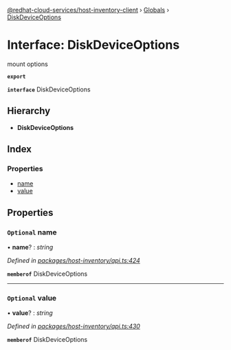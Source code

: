 [@redhat-cloud-services/host-inventory-client](../README.md) › [Globals](../globals.md) › [DiskDeviceOptions](diskdeviceoptions.md)

# Interface: DiskDeviceOptions

mount options

**`export`** 

**`interface`** DiskDeviceOptions

## Hierarchy

* **DiskDeviceOptions**

## Index

### Properties

* [name](diskdeviceoptions.md#optional-name)
* [value](diskdeviceoptions.md#optional-value)

## Properties

### `Optional` name

• **name**? : *string*

*Defined in [packages/host-inventory/api.ts:424](https://github.com/RedHatInsights/javascript-clients/blob/master/packages/host-inventory/api.ts#L424)*

**`memberof`** DiskDeviceOptions

___

### `Optional` value

• **value**? : *string*

*Defined in [packages/host-inventory/api.ts:430](https://github.com/RedHatInsights/javascript-clients/blob/master/packages/host-inventory/api.ts#L430)*

**`memberof`** DiskDeviceOptions
